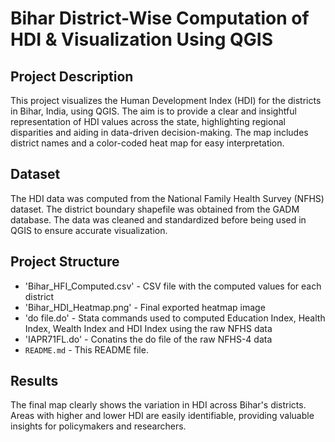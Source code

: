 # Bihar District-Wise Computation of HDI & Visualization Using QGIS

## Project Description
This project visualizes the Human Development Index (HDI) for the districts in Bihar, India, using QGIS. 
The aim is to provide a clear and insightful representation of HDI values across the state, highlighting regional disparities and aiding in data-driven decision-making. 
The map includes district names and a color-coded heat map for easy interpretation.

## Dataset
The HDI data was computed from the National Family Health Survey (NFHS) dataset. 
The district boundary shapefile was obtained from the GADM database. 
The data was cleaned and standardized before being used in QGIS to ensure accurate visualization.

## Project Structure
- 'Bihar_HFI_Computed.csv' - CSV file with the computed values for each district
- 'Bihar_HDI_Heatmap.png' - Final exported heatmap image
- 'do file.do' - Stata commands used to computed Education Index, Health Index, Wealth Index and HDI Index using the raw NFHS data
- 'IAPR71FL.do' - Conatins the do file of the raw NFHS-4 data
- `README.md` - This README file.

## Results
The final map clearly shows the variation in HDI across Bihar's districts. 
Areas with higher and lower HDI are easily identifiable, providing valuable insights for policymakers and researchers.
